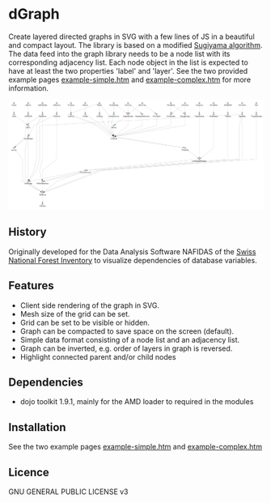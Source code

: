 dGraph
======

Create layered directed graphs in SVG with a few lines of JS in a beautiful and compact layout. The library is based on
a modified [Sugiyama algorithm](http://en.wikipedia.org/wiki/Kozo_Sugiyama "Kozo Sugiyama"). The data feed into the graph
library needs to be a node list with its corresponding adjacency list. Each node object in the list is expected to have
at least the two properties 'label' and 'layer'. See the two provided example pages
[example-simple.htm](example-simple.htm) and [example-complex.htm](example-complex.htm) for more information.

![example-complex](graph/resources/example-complex.gif "complex example of a graph drawing")

## History
Originally developed for the Data Analysis Software NAFIDAS of the [Swiss National Forest Inventory](http://www.lfi.ch)
to visualize dependencies of database variables.

## Features
* Client side rendering of the graph in SVG.
* Mesh size of the grid can be set.
* Grid can be set to be visible or hidden.
* Graph can be compacted to save space on the screen (default).
* Simple data format consisting of a node list and an adjacency list.
* Graph can be inverted, e.g. order of layers in graph is reversed.
* Highlight connected parent and/or child nodes

## Dependencies
* dojo toolkit 1.9.1, mainly for the AMD loader to required in the modules

## Installation
See the two example pages [example-simple.htm](example-simple.htm) and [example-complex.htm](example-complex.htm)

## Licence
GNU GENERAL PUBLIC LICENSE v3